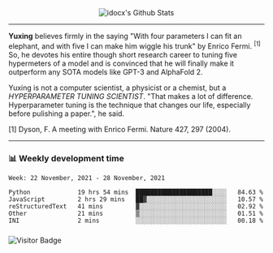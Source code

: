<div align="center">
    <img align="center" src="https://github-readme-stats.vercel.app/api?username=idocx&show_icons=true&count_private=true&hide_border=true" alt="idocx's Github Stats"></img>
</div>

---

**Yuxing** believes firmly in the saying "With four parameters I can fit an elephant, and with five I can make him wiggle his trunk" by Enrico Fermi. <sup>[1]</sup> So, he devotes his entire though short research career to tuning five hypermeters of a model and is convinced that he will finally make it outperform any SOTA models like GPT-3 and AlphaFold 2.

Yuxing is not a computer scientist, a physicist or a chemist, but a *HYPERPARAMETER TUNING SCIENTIST*. "That makes a lot of difference. Hyperparameter tuning is the technique that changes our life, especially before pulishing a paper.", he said.

[1] Dyson, F. A meeting with Enrico Fermi. Nature 427, 297 (2004).


---

### 📊 Weekly development time
<!--START_SECTION:waka-->
```text
Week: 22 November, 2021 - 28 November, 2021

Python             19 hrs 54 mins  █████████████████████░░░░   84.63 % 
JavaScript         2 hrs 29 mins   ██▓░░░░░░░░░░░░░░░░░░░░░░   10.57 % 
reStructuredText   41 mins         ▓░░░░░░░░░░░░░░░░░░░░░░░░   02.92 % 
Other              21 mins         ▒░░░░░░░░░░░░░░░░░░░░░░░░   01.51 % 
INI                2 mins          ░░░░░░░░░░░░░░░░░░░░░░░░░   00.18 % 
```
<!--END_SECTION:waka-->

### 

![Visitor Badge](https://visitor-badge.laobi.icu/badge?page_id=idocx.idocx)
